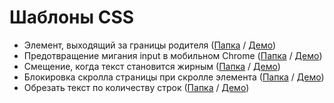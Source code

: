 # Шаблоны CSS

- Элемент, выходящий за границы родителя           ([Папка](css/beyond-parent) /             [Демо](https://hisbvdis.github.io/my-samples-css/css/beyond-parent/index.html))
- Предотвращение мигания input в мобильном Chrome  ([Папка](css/input-blink) /               [Демо](https://hisbvdis.github.io/my-samples-css/css/input-blink/index.html))
- Смещение, когда текст становится жирным          ([Папка](css/bold-text-shift) /           [Демо](https://hisbvdis.github.io/my-samples-css/css/bold-text-shift/index.html))
- Блокировка скролла страницы при скролле элемента ([Папка](css/only-elem-scrolling) /       [Демо](https://hisbvdis.github.io/my-samples-css/css/only-elem-scrolling/index.html))
- Обрезать текст по количеству строк               ([Папка](css/trim-text-height-by-lines) / [Демо](https://hisbvdis.github.io/my-samples-css/css/trim-text-height-by-lines/index.html))